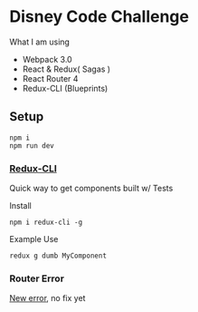 # Disney Code Challenge

What I am using
- Webpack 3.0
- React & Redux( Sagas )
- React Router 4
- Redux-CLI (Blueprints)

## Setup

```
npm i
npm run dev
```

### [Redux-CLI](https://github.com/SpencerCDixon/redux-cli)

Quick way to get components built w/ Tests

Install 

```npm i redux-cli -g```

Example Use

```redux g dumb MyComponent```

### Router Error
[New error](https://github.com/gatsbyjs/gatsby/issues/1913), no fix yet 